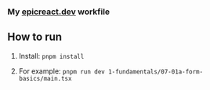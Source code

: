 ### My [epicreact.dev](https://epicreact.dev/) workfile



## How to run

1. Install:  `pnpm install`

2. For example: `pnpm run dev 1-fundamentals/07-01a-form-basics/main.tsx`

    
